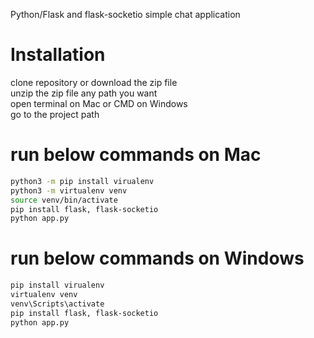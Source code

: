 Python/Flask and flask-socketio simple chat application

# Installation
clone repository or download the zip file  
unzip the zip file any path you want  
open terminal on Mac or CMD on Windows  
go to the project path 

# run below commands on Mac
```bash
python3 -m pip install virualenv 
python3 -m virtualenv venv
source venv/bin/activate
pip install flask, flask-socketio
python app.py
```

# run below commands on Windows
```bash
pip install virualenv 
virtualenv venv
venv\Scripts\activate
pip install flask, flask-socketio
python app.py
```
